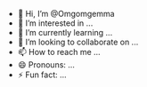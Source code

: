 



- 👋 Hi, I’m @Omgomgemma
- 👀 I’m interested in ...
- 🌱 I’m currently learning ...
- 💞️ I’m looking to collaborate on ...
- 📫 How to reach me ...
- 😄 Pronouns: ...
- ⚡ Fun fact: ...

<!---
Omgomgemma/Omgomgemma is a ✨ special ✨ repository because its `README.md` (this file) appears on your GitHub profile.
You can click the Preview link to take a look at your changes.
--->
